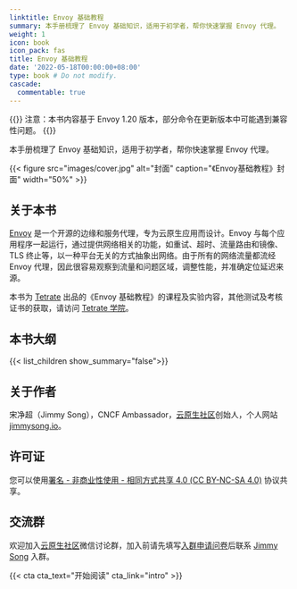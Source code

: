 ```yaml
---
linktitle: Envoy 基础教程
summary: 本手册梳理了 Envoy 基础知识，适用于初学者，帮你快速掌握 Envoy 代理。
weight: 1
icon: book
icon_pack: fas
title: Envoy 基础教程
date: '2022-05-18T00:00:00+08:00'
type: book # Do not modify.
cascade:
  commentable: true
---
```


{{<callout note>}}
注意：本书内容基于 Envoy 1.20 版本，部分命令在更新版本中可能遇到兼容性问题。
{{</callout>}}

本手册梳理了 Envoy 基础知识，适用于初学者，帮你快速掌握 Envoy 代理。

{{< figure src="images/cover.jpg" alt="封面" caption="《Envoy基础教程》封面" width="50%" >}}

## 关于本书

[Envoy](https://envoyproxy.io) 是一个开源的边缘和服务代理，专为云原生应用而设计。Envoy 与每个应用程序一起运行，通过提供网络相关的功能，如重试、超时、流量路由和镜像、TLS 终止等，以一种平台无关的方式抽象出网络。由于所有的网络流量都流经 Envoy 代理，因此很容易观察到流量和问题区域，调整性能，并准确定位延迟来源。

本书为 [Tetrate](https://tetrate.io) 出品的《Envoy 基础教程》的课程及实验内容，其他测试及考核证书的获取，请访问 [Tetrate 学院](https://academy.tetrate.io/courses/envoy-fundamentals-zh)。

## 本书大纲

{{< list_children show_summary="false">}}

## 关于作者

宋净超（Jimmy Song），CNCF Ambassador，[云原生社区](https://cloudnative.to)创始人，个人网站 [jimmysong.io](https://jimmysong.io)。

## 许可证

您可以使用[署名 - 非商业性使用 - 相同方式共享 4.0 (CC BY-NC-SA 4.0)](https://creativecommons.org/licenses/by-nc-sa/4.0/deed.zh)  协议共享。

## 交流群

欢迎加入[云原生社区](https://cloudnative.to/)微信讨论群，加入前请先填写[入群申请问卷](https://wj.qq.com/s2/5479026/bf82)后联系 [Jimmy Song](https://jimmysong.io/contact/) 入群。

{{< cta cta_text="开始阅读" cta_link="intro" >}}
